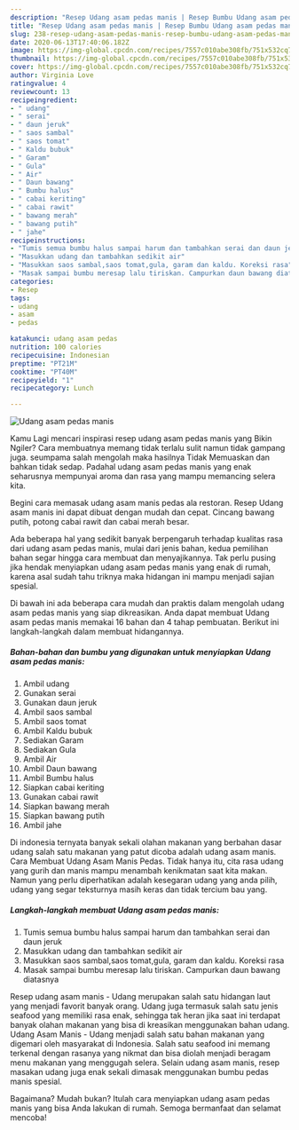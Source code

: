```yaml
---
description: "Resep Udang asam pedas manis | Resep Bumbu Udang asam pedas manis Yang Paling Enak"
title: "Resep Udang asam pedas manis | Resep Bumbu Udang asam pedas manis Yang Paling Enak"
slug: 238-resep-udang-asam-pedas-manis-resep-bumbu-udang-asam-pedas-manis-yang-paling-enak
date: 2020-06-13T17:40:06.182Z
image: https://img-global.cpcdn.com/recipes/7557c010abe308fb/751x532cq70/udang-asam-pedas-manis-foto-resep-utama.jpg
thumbnail: https://img-global.cpcdn.com/recipes/7557c010abe308fb/751x532cq70/udang-asam-pedas-manis-foto-resep-utama.jpg
cover: https://img-global.cpcdn.com/recipes/7557c010abe308fb/751x532cq70/udang-asam-pedas-manis-foto-resep-utama.jpg
author: Virginia Love
ratingvalue: 4
reviewcount: 13
recipeingredient:
- " udang"
- " serai"
- " daun jeruk"
- " saos sambal"
- " saos tomat"
- " Kaldu bubuk"
- " Garam"
- " Gula"
- " Air"
- " Daun bawang"
- " Bumbu halus"
- " cabai keriting"
- " cabai rawit"
- " bawang merah"
- " bawang putih"
- " jahe"
recipeinstructions:
- "Tumis semua bumbu halus sampai harum dan tambahkan serai dan daun jeruk"
- "Masukkan udang dan tambahkan sedikit air"
- "Masukkan saos sambal,saos tomat,gula, garam dan kaldu. Koreksi rasa"
- "Masak sampai bumbu meresap lalu tiriskan. Campurkan daun bawang diatasnya"
categories:
- Resep
tags:
- udang
- asam
- pedas

katakunci: udang asam pedas 
nutrition: 100 calories
recipecuisine: Indonesian
preptime: "PT21M"
cooktime: "PT40M"
recipeyield: "1"
recipecategory: Lunch

---
```



![Udang asam pedas manis](https://img-global.cpcdn.com/recipes/7557c010abe308fb/751x532cq70/udang-asam-pedas-manis-foto-resep-utama.jpg)

Kamu Lagi mencari inspirasi resep udang asam pedas manis yang Bikin Ngiler? Cara membuatnya memang tidak terlalu sulit namun tidak gampang juga. seumpama salah mengolah maka hasilnya Tidak Memuaskan dan bahkan tidak sedap. Padahal udang asam pedas manis yang enak seharusnya mempunyai aroma dan rasa yang mampu memancing selera kita.

Begini cara memasak udang asam manis pedas ala restoran. Resep Udang asam manis ini dapat dibuat dengan mudah dan cepat. Cincang bawang putih, potong cabai rawit dan cabai merah besar.

Ada beberapa hal yang sedikit banyak berpengaruh terhadap kualitas rasa dari udang asam pedas manis, mulai dari jenis bahan, kedua pemilihan bahan segar hingga cara membuat dan menyajikannya. Tak perlu pusing jika hendak menyiapkan udang asam pedas manis yang enak di rumah, karena asal sudah tahu triknya maka hidangan ini mampu menjadi sajian spesial.


Di bawah ini ada beberapa cara mudah dan praktis dalam mengolah udang asam pedas manis yang siap dikreasikan. Anda dapat membuat Udang asam pedas manis memakai 16 bahan dan 4 tahap pembuatan. Berikut ini langkah-langkah dalam membuat hidangannya.

<!--inarticleads1-->

##### Bahan-bahan dan bumbu yang digunakan untuk menyiapkan Udang asam pedas manis:

1. Ambil  udang
1. Gunakan  serai
1. Gunakan  daun jeruk
1. Ambil  saos sambal
1. Ambil  saos tomat
1. Ambil  Kaldu bubuk
1. Sediakan  Garam
1. Sediakan  Gula
1. Ambil  Air
1. Ambil  Daun bawang
1. Ambil  Bumbu halus
1. Siapkan  cabai keriting
1. Gunakan  cabai rawit
1. Siapkan  bawang merah
1. Siapkan  bawang putih
1. Ambil  jahe


Di indonesia ternyata banyak sekali olahan makanan yang berbahan dasar udang salah satu makanan yang patut dicoba adalah udang asam manis. Cara Membuat Udang Asam Manis Pedas. Tidak hanya itu, cita rasa udang yang gurih dan manis mampu menambah kenikmatan saat kita makan. Namun yang perlu diperhatikan adalah kesegaran udang yang anda pilih, udang yang segar teksturnya masih keras dan tidak tercium bau yang. 

<!--inarticleads2-->

##### Langkah-langkah membuat Udang asam pedas manis:

1. Tumis semua bumbu halus sampai harum dan tambahkan serai dan daun jeruk
1. Masukkan udang dan tambahkan sedikit air
1. Masukkan saos sambal,saos tomat,gula, garam dan kaldu. Koreksi rasa
1. Masak sampai bumbu meresap lalu tiriskan. Campurkan daun bawang diatasnya


Resep udang asam manis - Udang merupakan salah satu hidangan laut yang menjadi favorit banyak orang. Udang juga termasuk salah satu jenis seafood yang memiliki rasa enak, sehingga tak heran jika saat ini terdapat banyak olahan makanan yang bisa di kreasikan menggunakan bahan udang. Udang Asam Manis - Udang menjadi salah satu bahan makanan yang digemari oleh masyarakat di Indonesia. Salah satu seafood ini memang terkenal dengan rasanya yang nikmat dan bisa diolah menjadi beragam menu makanan yang menggugah selera. Selain udang asam manis, resep masakan udang juga enak sekali dimasak menggunakan bumbu pedas manis spesial. 

Bagaimana? Mudah bukan? Itulah cara menyiapkan udang asam pedas manis yang bisa Anda lakukan di rumah. Semoga bermanfaat dan selamat mencoba!
